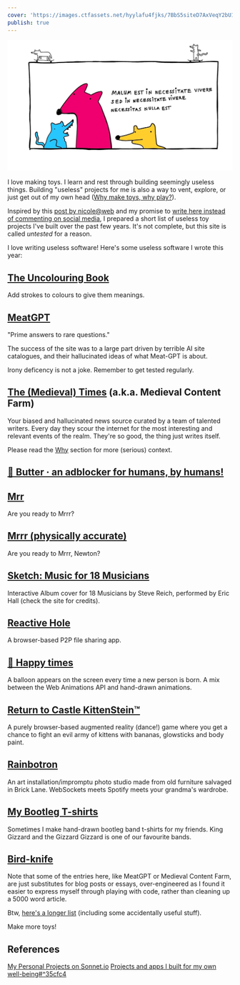 ```yaml
---
cover: 'https://images.ctfassets.net/hyylafu4fjks/7BbS5siteD7AxVeqY2bU10/227485bc17dd0e055fcf89c35816b762/121672148_381523866218353_6465314069363865610_n_18138807475096229.jpg'
publish: true
---
```

![199](121672148_381523866218353_6465314069363865610_n_18138807475096229.webp)

I love making toys. I learn and rest through building seemingly useless things. Building "useless" projects for me is also a way to vent, explore, or just get out of my own head ([Why make toys, why play?](<../Why make toys, why play?>)). 

Inspired by this [post by nicole@web](https://ntietz.com/blog/write-more-useless-software/) and my promise to [write here instead of commenting on social media](<../Instead or writing a comment, write a post and link it>), I prepared a short list of useless toy projects I've built over the past few years. It's not complete, but this site is called *untested* for a reason.

I love writing useless software! Here's some useless software I wrote this year:

## [The Uncolouring Book](https://lines.potato.horse)

Add strokes to colours to give them meanings.

## [MeatGPT](https://meat-gpt.sonnet.io)

"Prime answers to rare questions."

The success of the site was to a large part driven by terrible AI site catalogues, and their hallucinated ideas of what Meat-GPT is about.

Irony deficency is not a joke. Remember to get tested regularly.

## [The (Medieval) Times](https://tidings.potato.horse) (a.k.a. Medieval Content Farm)

Your biased and hallucinated news source curated by a team of talented writers. Every day they scour the internet for the most interesting and relevant events of the realm. They're so good, the thing just writes itself.

Please read the [Why](https://tidings.potato.horse/about) section for more (serious) context.

## [🧈 Butter · an adblocker for humans, by humans!](https://butter.sonnet.io)

## [Mrr](https://mrr.sonnet.io)

Are you ready to Mrrr?
## [Mrrr (physically accurate)](https://mrrr.vercel.app)

Are you ready to Mrrr, Newton?

## [Sketch: Music for 18 Musicians](https://18-musicians.vercel.app/)

Interactive Album cover for 18 Musicians by Steve Reich, performed by Eric Hall (check the site for credits). 

## [Reactive Hole](https://reactive-hole.vercel.app/)

A browser-based P2P file sharing app.

## [🎈 Happy times](https://balloons-tau.vercel.app/)

A balloon appears on the screen every time a new person is born.
A mix between the Web Animations API and hand-drawn animations.

## [Return to Castle KittenStein™](https://photos.google.com/share/AF1QipNvmuU36hIiBmWuWYEbyXQstq6b2kZadtZJbmifOEu80IEQ_6HNsKXIsrmVrGLXaQ?key=OUNNUXdMVFExeDFhVFViYjhXcVA0c3JWbElFS2VB)

A purely browser-based augmented reality (dance!) game where you get a chance to fight an evil army of kittens with bananas, glowsticks and body paint.
## [Rainbotron](https://500px.com/photo/151829029/aaron-by-rafal-pastuszak)

An art installation/impromptu photo studio made from old furniture salvaged in Brick Lane. WebSockets meets Spotify meets your grandma's wardrobe.

## [My Bootleg T-shirts](<../My Bootleg T-shirts>)

Sometimes I make hand-drawn bootleg band t-shirts for my friends. King Gizzard and the Gizzard Gizzard is one of our favourite bands.

## [Bird-knife](<../Bird-knife>)

Note that some of the entries here, like MeatGPT or Medieval Content Farm, are just substitutes for blog posts or essays, over-engineered as I found it easier to express myself through playing with code, rather than cleaning up a 5000 word article.

Btw, [here's a longer list](https://sonnet.io./projects) (including some accidentally useful stuff).

Make more toys! 

## References

[My Personal Projects on Sonnet.io](https://sonnet.io/projects)
[Projects and apps I built for my own well-being#^35cfc4](<../Projects and apps I built for my own well-being>)

